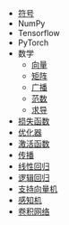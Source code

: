 - [符号](symbol.md)
- NumPy
- Tensorflow
- PyTorch
- 数学
  - [向量](math/vector.md)
  - [矩阵](math/matrix.md)
  - [广播](math/broadcast.md)
  - [范数](math/norm.md)
  - [求导](math/derivation.md)
- [损失函数](loss-fcuntion.md)
- [优化器](optimizer/index.md)
- [激活函数](activation/index.md)
- [传播](propagation/index.md)
- [线性回归](linear-regression/index.md)
- [逻辑回归](logistic-regression/index.md)
- [支持向量机](svm/index.md)
- [感知机](mlp/index.md)
- [卷积网络](cnn/index.md)
